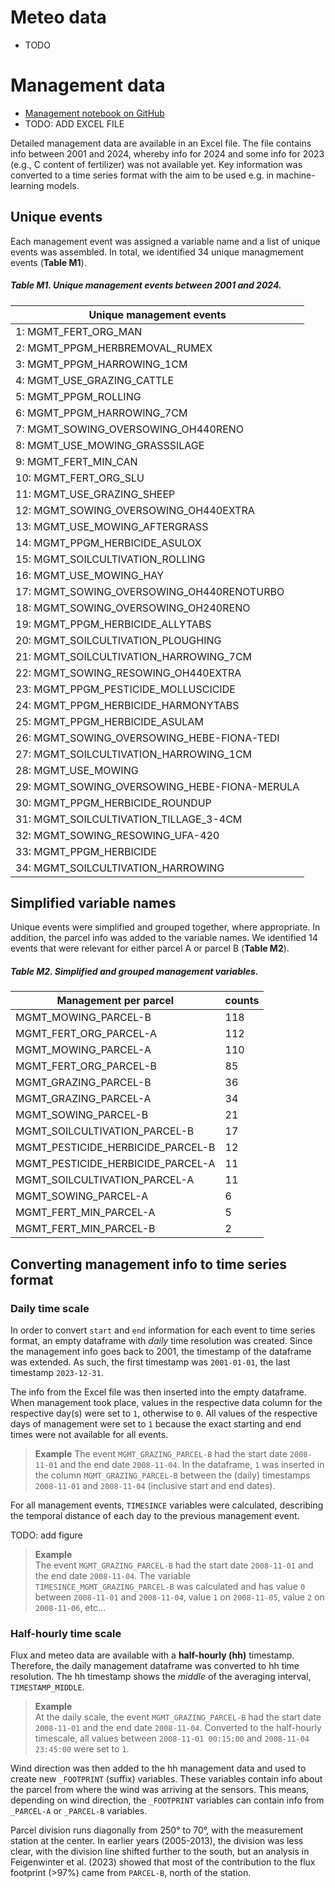 # Meteo data
- TODO
# Management data

- [Management notebook on GitHub](https://github.com/holukas/dataset_cha_fp2024_2005-2023/blob/main/notebooks/20_MANAGEMENT/22.0_ConvertMgmtToTimeseries_Correction.ipynb)
- TODO: ADD EXCEL FILE

Detailed management data are available in an Excel file. The file contains info between 2001 and 2024, whereby info for 2024 and some info for 2023 (e.g., C content of fertilizer) was not available yet. Key information was converted to a time series format with the aim to be used e.g. in machine-learning models.

## Unique events

Each management event was assigned a variable name and a list of unique events was assembled. In total, we identified 34 unique managmement events (**Table M1**).

##### **Table M1**. Unique management events between 2001 and 2024.

| Unique management events                     |
| -------------------------------------------- |
| 1: MGMT_FERT_ORG_MAN                         |
| 2: MGMT_PPGM_HERBREMOVAL_RUMEX               |
| 3: MGMT_PPGM_HARROWING_1CM                   |
| 4: MGMT_USE_GRAZING_CATTLE                   |
| 5: MGMT_PPGM_ROLLING                         |
| 6: MGMT_PPGM_HARROWING_7CM                   |
| 7: MGMT_SOWING_OVERSOWING_OH440RENO          |
| 8: MGMT_USE_MOWING_GRASSSILAGE               |
| 9: MGMT_FERT_MIN_CAN                         |
| 10: MGMT_FERT_ORG_SLU                        |
| 11: MGMT_USE_GRAZING_SHEEP                   |
| 12: MGMT_SOWING_OVERSOWING_OH440EXTRA        |
| 13: MGMT_USE_MOWING_AFTERGRASS               |
| 14: MGMT_PPGM_HERBICIDE_ASULOX               |
| 15: MGMT_SOILCULTIVATION_ROLLING             |
| 16: MGMT_USE_MOWING_HAY                      |
| 17: MGMT_SOWING_OVERSOWING_OH440RENOTURBO    |
| 18: MGMT_SOWING_OVERSOWING_OH240RENO         |
| 19: MGMT_PPGM_HERBICIDE_ALLYTABS             |
| 20: MGMT_SOILCULTIVATION_PLOUGHING           |
| 21: MGMT_SOILCULTIVATION_HARROWING_7CM       |
| 22: MGMT_SOWING_RESOWING_OH440EXTRA          |
| 23: MGMT_PPGM_PESTICIDE_MOLLUSCICIDE         |
| 24: MGMT_PPGM_HERBICIDE_HARMONYTABS          |
| 25: MGMT_PPGM_HERBICIDE_ASULAM               |
| 26: MGMT_SOWING_OVERSOWING_HEBE-FIONA-TEDI   |
| 27: MGMT_SOILCULTIVATION_HARROWING_1CM       |
| 28: MGMT_USE_MOWING                          |
| 29: MGMT_SOWING_OVERSOWING_HEBE-FIONA-MERULA |
| 30: MGMT_PPGM_HERBICIDE_ROUNDUP              |
| 31: MGMT_SOILCULTIVATION_TILLAGE_3-4CM       |
| 32: MGMT_SOWING_RESOWING_UFA-420             |
| 33: MGMT_PPGM_HERBICIDE                      |
| 34: MGMT_SOILCULTIVATION_HARROWING           |

## Simplified variable names

Unique events were simplified and grouped together, where appropriate. In addition, the parcel info was added to the variable names. We identified 14 events that were relevant for either parcel A or parcel B (**Table M2**).

##### **Table M2**. Simplified and grouped management variables.

| Management per parcel             | counts |
| --------------------------------- | ---------- |
| MGMT_MOWING_PARCEL-B              | 118        |
| MGMT_FERT_ORG_PARCEL-A            | 112        |
| MGMT_MOWING_PARCEL-A              | 110        |
| MGMT_FERT_ORG_PARCEL-B            | 85         |
| MGMT_GRAZING_PARCEL-B             | 36         |
| MGMT_GRAZING_PARCEL-A             | 34         |
| MGMT_SOWING_PARCEL-B              | 21         |
| MGMT_SOILCULTIVATION_PARCEL-B     | 17         |
| MGMT_PESTICIDE_HERBICIDE_PARCEL-B | 12         |
| MGMT_PESTICIDE_HERBICIDE_PARCEL-A | 11         |
| MGMT_SOILCULTIVATION_PARCEL-A     | 11         |
| MGMT_SOWING_PARCEL-A              | 6          |
| MGMT_FERT_MIN_PARCEL-A            | 5          |
| MGMT_FERT_MIN_PARCEL-B            | 2          |

## Converting management info to time series format

### Daily time scale

In order to convert `start` and `end` information for each event to time series format, an empty dataframe with _daily_ time resolution was created. Since the management info goes back to 2001, the timestamp of the dataframe was extended. As such, the first timestamp was `2001-01-01`, the last timestamp `2023-12-31`.

The info from the Excel file was then inserted into the empty dataframe. When management took place, values in the respective data column for the respective day(s) were set to `1`, otherwise to `0`. All values of the respective days of management were set to `1` because the exact starting and end times were not available for all events.


> **Example**
> The event `MGMT_GRAZING_PARCEL-B` had the start date `2008-11-01` and the end date `2008-11-04`. In the dataframe, `1` was inserted in the column `MGMT_GRAZING_PARCEL-B` between the (daily) timestamps `2008-11-01` and `2008-11-04` (inclusive start and end dates).  
 
For all management events, `TIMESINCE` variables were calculated, describing the temporal distance of each day to the previous management event.

TODO: add figure

> **Example**  
> The event `MGMT_GRAZING_PARCEL-B` had the start date `2008-11-01` and the end date `2008-11-04`. The variable `TIMESINCE_MGMT_GRAZING_PARCEL-B` was calculated and has value `0` between `2008-11-01` and `2008-11-04`, value `1` on `2008-11-05`, value `2` on `2008-11-06`, etc...  
### Half-hourly time scale

Flux and meteo data are available with a **half-hourly (hh)** timestamp. Therefore, the daily management dataframe was converted to hh time resolution. The hh timestamp shows the _middle_ of the averaging interval, `TIMESTAMP_MIDDLE`.

> **Example**  
> At the daily scale, the event `MGMT_GRAZING_PARCEL-B` had the start date `2008-11-01` and the end date `2008-11-04`. Converted to the half-hourly timescale, all values between `2008-11-01 00:15:00` and `2008-11-04 23:45:00` were set to `1`.  

Wind direction was then added to the hh management data and used to create new `_FOOTPRINT` (suffix) variables. These variables contain info about the parcel from where the wind was arriving at the sensors. This means, depending on wind direction, the `_FOOTPRINT` variables can contain info from `_PARCEL-A` or `_PARCEL-B` variables.

Parcel division runs diagonally from 250° to 70°, with the measurement station at the center. In earlier years (2005-2013), the division was less clear, with the division line shifted further to the south, but an analysis in Feigenwinter et al. (2023) showed that most of the contribution to the flux footprint (>97%) came from `PARCEL-B`, north of the station.